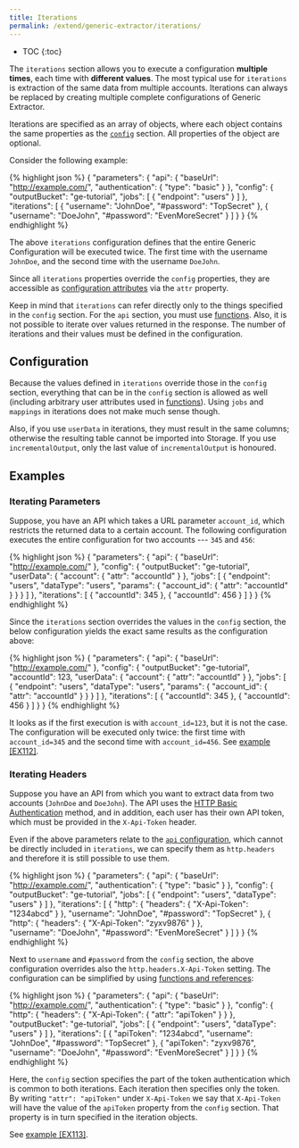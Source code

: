 ```yaml
---
title: Iterations
permalink: /extend/generic-extractor/iterations/
---
```


* TOC
{:toc}

The `iterations` section allows you to execute a configuration **multiple times**, each time with **different
values**. The most typical use for `iterations` is extraction of the same data from multiple accounts. 
Iterations can always be replaced by creating multiple complete configurations of Generic Extractor.

Iterations are specified as an array of objects, where each object contains the same properties 
as the [`config`](/extend/generic-extractor/config/) section. All properties of the object are optional. 

Consider the following example:

{% highlight json %}
{
    "parameters": {
        "api": {
            "baseUrl": "http://example.com/",
            "authentication": {
                "type": "basic"
            }
        },
        "config": {
            "outputBucket": "ge-tutorial",
            "jobs": [
                {
                    "endpoint": "users"
                }
            ]
        },
        "iterations": [
            {
                "username": "JohnDoe",
                "#password": "TopSecret"
            },
            {
                "username": "DoeJohn",
                "#password": "EvenMoreSecret"
            }
        ]
    }
}
{% endhighlight %}

The above `iterations` configuration defines that the entire Generic Configuration will be executed
twice. The first time with the username `JohnDoe`, and the second time with
the username `DoeJohn`. 

Since all `iterations` properties override the `config` properties, they are accessible 
as [configuration attributes](/extend/generic-extractor/functions/#configuration-attributes)
via the `attr` property. 

Keep in mind that `iterations` can refer directly only to the things specified in the `config` section. 
For the `api` section, you must use [functions](/extend/generic-extractor/functions/). 
Also, it is not possible to iterate over values returned in the response. 
The number of iterations and their values must be defined in the configuration.

## Configuration
Because the values defined in `iterations` override those in the `config` section, 
everything that can be in the `config` section is allowed as well 
(including arbitrary user attributes used in [functions](/extend/generic-extractor/functions/)). 
Using `jobs` and `mappings` in iterations does not make much sense though. 

Also, if you use `userData` in iterations, they must result in the same columns; otherwise the resulting 
table cannot be imported into Storage. If you use `incrementalOutput`, only the last value of `incrementalOutput` 
is honoured.

## Examples

### Iterating Parameters
Suppose, you have an API which takes a URL parameter `account_id`, which restricts the returned data to a
certain account. The following configuration executes the entire configuration for two accounts --- `345` and `456`:

{% highlight json %}
{
    "parameters": {
        "api": {
            "baseUrl": "http://example.com/"
        },
        "config": {
            "outputBucket": "ge-tutorial",
            "userData": {
                "account": {
                    "attr": "accountId"
                }
            },
            "jobs": [
                {
                    "endpoint": "users",
                    "dataType": "users",
                    "params": {
                        "account_id": {
                            "attr": "accountId"
                        }
                    }
                }
            ]
        },
        "iterations": [
            {
                "accountId": 345
            },
            {
                "accountId": 456
            }
        ]
    }
}
{% endhighlight %}

Since the `iterations` section overrides the values in the `config` section, the below configuration 
yields the exact same results as the configuration above:

{% highlight json %}
{
    "parameters": {
        "api": {
            "baseUrl": "http://example.com/"
        },
        "config": {
            "outputBucket": "ge-tutorial",
            "accountId": 123,
            "userData": {
                "account": {
                    "attr": "accountId"
                }
            },
            "jobs": [
                {
                    "endpoint": "users",
                    "dataType": "users",
                    "params": {
                        "account_id": {
                            "attr": "accountId"
                        }
                    }
                }
            ]
        },
        "iterations": [
            {
                "accountId": 345
            },
            {
                "accountId": 456
            }
        ]
    }
}
{% endhighlight %}

It looks as if the first execution is with `account_id=123`, but it is not the case. The configuration 
will be executed only twice: the first time with `account_id=345` and the second time with `account_id=456`. 
See [example [EX112]](https://github.com/keboola/generic-extractor/tree/master/doc/examples/112-iterations-params).

### Iterating Headers
Suppose you have an API from which you want to extract data from two accounts (`JohnDoe` and `DoeJohn`). The 
API uses the [HTTP Basic Authentication](/extend/generic-extractor/api/authentication/basic/) method, and in addition, 
each user has their own API token, which must be provided in the `X-Api-Token` header. 

Even if the above parameters relate to the [`api` configuration](/extend/generic-extractor/api/), which cannot 
be directly included in `iterations`, we can specify them as `http.headers` and therefore it is still possible to use them.

{% highlight json %}
{
    "parameters": {
        "api": {
            "baseUrl": "http://example.com/",
            "authentication": {
                "type": "basic"
            }
        },
        "config": {
            "outputBucket": "ge-tutorial",
            "jobs": [
                {
                    "endpoint": "users",
                    "dataType": "users"
                }
            ]
        },
        "iterations": [
            {
                "http": {
                    "headers": {
                        "X-Api-Token": "1234abcd"
                    }
                },
                "username": "JohnDoe",
                "#password": "TopSecret"
            },
            {
                "http": {
                    "headers": {
                        "X-Api-Token": "zyxv9876"
                    }
                },                
                "username": "DoeJohn",
                "#password": "EvenMoreSecret"
            }
        ]
    }
}
{% endhighlight %}

Next to `username` and `#password` from the `config` section, the above configuration overrides also 
the `http.headers.X-Api-Token` setting. The configuration can be simplified by using 
[functions and references](/extend/generic-extractor/functions/):

{% highlight json %}
{
    "parameters": {
        "api": {
            "baseUrl": "http://example.com/",
            "authentication": {
                "type": "basic"
            }
        },
        "config": {
            "http": {
                "headers": {
                    "X-Api-Token": {
                        "attr": "apiToken"
                    }
                }
            },
            "outputBucket": "ge-tutorial",
            "jobs": [
                {
                    "endpoint": "users",
                    "dataType": "users"
                }
            ]
        },
        "iterations": [
            {
                "apiToken": "1234abcd",
                "username": "JohnDoe",
                "#password": "TopSecret"
            },
            {
                "apiToken": "zyxv9876",
                "username": "DoeJohn",
                "#password": "EvenMoreSecret"
            }
        ]
    }
}
{% endhighlight %}

Here, the `config` section specifies the part of the token authentication which is common to both iterations. 
Each iteration then specifies only the token. By writing `"attr": "apiToken"` under `X-Api-Token` we say that 
`X-Api-Token` will have the value of the `apiToken` property from the `config` section. That property is in 
turn specified in the iteration objects. 


See [example [EX113]](https://github.com/keboola/generic-extractor/tree/master/doc/examples/113-iterations-headers).
